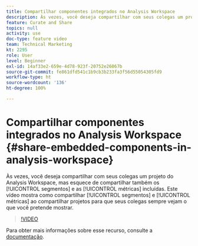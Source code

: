 ```yaml
---
title: Compartilhar componentes integrados no Analysis Workspace
description: Às vezes, você deseja compartilhar com seus colegas um projeto do Analysis Workspace, mas esquece de compartilhar também os segmentos e as métricas incluídas. Este vídeo mostra como compartilhar segmentos e métricas ao compartilhar projetos, para que seus colegas sempre vejam o que você pretende mostrar.
feature: Curate and Share
topics: null
activity: use
doc-type: feature video
team: Technical Marketing
kt: 2295
role: User
level: Beginner
exl-id: 14af33e2-659e-4d78-923f-20752e26067b
source-git-commit: fe861dfd541c1b9cb3b233fa3f56d55054305fd9
workflow-type: ht
source-wordcount: '136'
ht-degree: 100%

---
```


# Compartilhar componentes integrados no Analysis Workspace {#share-embedded-components-in-analysis-workspace}

Às vezes, você deseja compartilhar com seus colegas um projeto do Analysis Workspace, mas esquece de compartilhar também os [!UICONTROL segmentos] e as [!UICONTROL métricas] incluídas. Este vídeo mostra como compartilhar [!UICONTROL segmentos] e [!UICONTROL métricas] ao compartilhar projetos para que seus colegas sempre vejam o que você pretende mostrar.

>[!VIDEO](https://video.tv.adobe.com/v/24713/?quality=12)

Para obter mais informações sobre esse recurso, consulte a [documentação](https://experienceleague.adobe.com/docs/analytics/analyze/analysis-workspace/curate-share/curate.html?lang=pt-BR).
